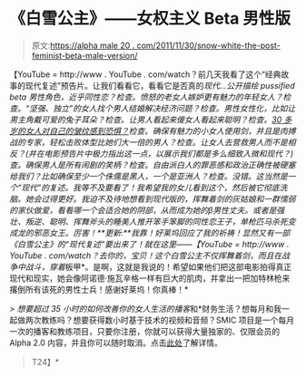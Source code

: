 # 《白雪公主》——女权主义 Beta 男性版

> 原文:[https://alpha male 20 . com/2011/11/30/snow-white-the-post-feminist-beta-male-version/](https://alphamale20.com/2011/11/30/snow-white-the-post-feminist-beta-male-version/)

【YouTube = http://www . YouTube . com/watch？前几天我看了这个“经典故事的现代复述”预告片。让我们看看它，看看它是否真的*现代...公开描绘 pussified beta 男性角色，近乎同性恋？检查。愤怒的老女人嫉妒更有魅力的年轻女人？检查。“坚强、独立”的女人找个男人结婚解决经济问题？检查。男性女性化，比如让男主角戴可爱的兔子耳朵？检查。让男人看起来傻女人看起来聪明？检查。[30 多岁的女人对自己的皱纹感到恐惧？](http://www.blackdragon-blog.com/2011/09/16/the-evolution-of-the-modern-woman-from-age-16-to-35/ "The Evolution Of The Modern Woman – From Age 16 to 35.")检查。确保有魅力的小女人使用剑，并且是肉搏战的专家，轻松击败体型比她们大一倍的男人？检查。让女人去营救男人而不是相反？(并在电影预告片中极力指出这一点，以展示我们都是多么细致入微和现代？)查。确保男人是所有闹剧的笑柄？检查。自由派白人的罪恶感和政治正确性被硬塞给我们？比如确保至少一个侏儒是黑人，一个是亚洲人？检查。没错。这当然是一个“现代”的复述。我等不及要看了！我希望我的女儿看到这个，然后被它彻底洗脑。她会过得更好。我迫不及待地想看到现代版的，挥舞着剑的灰姑娘和一群懦弱的家伙做爱，看看哪一个会适合她的阴部，从而成为她的β男性丈夫。或者是强壮、叛逆、聪明、挥舞斧头的睡美人推开笨手笨脚的同性恋王子，单枪匹马杀死变成龙的邪恶女王。厉害！**更新:**我靠！好莱坞回应了我的祈祷！显然又有一部《白雪公主》的“现代复述”要出来了！就在这里——【YouTube = http://www . YouTube . com/watch？去你的，宝贝！这个白雪公主不仅挥舞着剑，而且在战争中战斗，穿着*板甲*。是啊，这就是我说的！希望如果他们把这部电影拍得真正现代和现实，她会像阿诺德·施瓦辛格一样有巨大的肌肉，并拿出一把加特林枪来撂倒所有该死的男性士兵！感谢好莱坞！你真棒！*

 *> 想要超过 35 小时的如何改善你的女人生活的播客*和*财务生活？想每月和我一起做两次教练吗？想要获得数小时基于技术的视频和音频？SMIC 项目是一个每月一次的播客和教练项目，只要你注册，你就可以获得大量独家的、仅限会员的 Alpha 2.0 内容，并且你可以随时取消。点击[此处](https://alphamale20.kartra.com/page/vIL17)了解详情。
> 
> T24】*